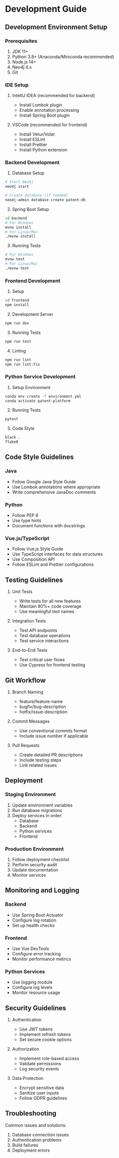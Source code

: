 # Development Guide

## Development Environment Setup

### Prerequisites
1. JDK 11+
2. Python 3.8+ (Anaconda/Miniconda recommended)
3. Node.js 14+
4. Neo4j 4.x
5. Git

### IDE Setup
1. IntelliJ IDEA (recommended for backend)
   - Install Lombok plugin
   - Enable annotation processing
   - Install Spring Boot plugin

2. VSCode (recommended for frontend)
   - Install Vetur/Volar
   - Install ESLint
   - Install Prettier
   - Install Python extension

### Backend Development

1. Database Setup
```bash
# Start Neo4j
neo4j start

# Create database (if needed)
neo4j-admin database create patent-db
```

2. Spring Boot Setup
```bash
cd backend
# For Windows
mvnw install
# For Linux/Mac
./mvnw install
```

3. Running Tests
```bash
# For Windows
mvnw test
# For Linux/Mac
./mvnw test
```

### Frontend Development

1. Setup
```bash
cd frontend
npm install
```

2. Development Server
```bash
npm run dev
```

3. Running Tests
```bash
npm run test
```

4. Linting
```bash
npm run lint
npm run lint:fix
```

### Python Service Development

1. Setup Environment
```bash
conda env create -f environment.yml
conda activate patent-platform
```

2. Running Tests
```bash
pytest
```

3. Code Style
```bash
black .
flake8
```

## Code Style Guidelines

### Java
- Follow Google Java Style Guide
- Use Lombok annotations where appropriate
- Write comprehensive JavaDoc comments

### Python
- Follow PEP 8
- Use type hints
- Document functions with docstrings

### Vue.js/TypeScript
- Follow Vue.js Style Guide
- Use TypeScript interfaces for data structures
- Use Composition API
- Follow ESLint and Prettier configurations

## Testing Guidelines

1. Unit Tests
   - Write tests for all new features
   - Maintain 80%+ code coverage
   - Use meaningful test names

2. Integration Tests
   - Test API endpoints
   - Test database operations
   - Test service interactions

3. End-to-End Tests
   - Test critical user flows
   - Use Cypress for frontend testing

## Git Workflow

1. Branch Naming
   - feature/feature-name
   - bugfix/bug-description
   - hotfix/issue-description

2. Commit Messages
   - Use conventional commits format
   - Include issue number if applicable

3. Pull Requests
   - Create detailed PR descriptions
   - Include testing steps
   - Link related issues

## Deployment

### Staging Environment
1. Update environment variables
2. Run database migrations
3. Deploy services in order:
   - Database
   - Backend
   - Python services
   - Frontend

### Production Environment
1. Follow deployment checklist
2. Perform security audit
3. Update documentation
4. Monitor services

## Monitoring and Logging

### Backend
- Use Spring Boot Actuator
- Configure log rotation
- Set up health checks

### Frontend
- Use Vue DevTools
- Configure error tracking
- Monitor performance metrics

### Python Services
- Use logging module
- Configure log levels
- Monitor resource usage

## Security Guidelines

1. Authentication
   - Use JWT tokens
   - Implement refresh tokens
   - Set secure cookie options

2. Authorization
   - Implement role-based access
   - Validate permissions
   - Log security events

3. Data Protection
   - Encrypt sensitive data
   - Sanitize user inputs
   - Follow GDPR guidelines

## Troubleshooting

Common issues and solutions:
1. Database connection issues
2. Authentication problems
3. Build failures
4. Deployment errors 